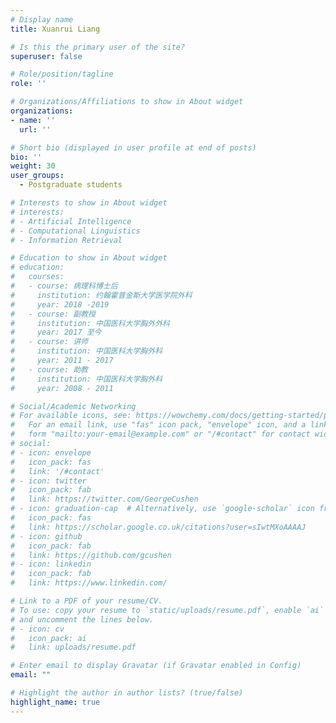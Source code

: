 ```yaml
---
# Display name
title: Xuanrui Liang 

# Is this the primary user of the site?
superuser: false

# Role/position/tagline
role: ''

# Organizations/Affiliations to show in About widget
organizations:
- name: ''
  url: ''

# Short bio (displayed in user profile at end of posts)
bio: ''
weight: 30
user_groups:
  - Postgraduate students

# Interests to show in About widget
# interests:
# - Artificial Intelligence
# - Computational Linguistics
# - Information Retrieval

# Education to show in About widget
# education:
#   courses:
#   - course: 病理科博士后
#     institution: 约翰霍普金斯大学医学院外科
#     year: 2018 -2019
#   - course: 副教授
#     institution: 中国医科大学胸外外科
#     year: 2017 至今
#   - course: 讲师
#     institution: 中国医科大学胸外科
#     year: 2011 - 2017
#   - course: 助教
#     institution: 中国医科大学胸外科
#     year: 2008 - 2011

# Social/Academic Networking
# For available icons, see: https://wowchemy.com/docs/getting-started/page-builder/#icons
#   For an email link, use "fas" icon pack, "envelope" icon, and a link in the
#   form "mailto:your-email@example.com" or "/#contact" for contact widget.
# social:
# - icon: envelope
#   icon_pack: fas
#   link: '/#contact'
# - icon: twitter
#   icon_pack: fab
#   link: https://twitter.com/GeorgeCushen
# - icon: graduation-cap  # Alternatively, use `google-scholar` icon from `ai` icon pack
#   icon_pack: fas
#   link: https://scholar.google.co.uk/citations?user=sIwtMXoAAAAJ
# - icon: github
#   icon_pack: fab
#   link: https://github.com/gcushen
# - icon: linkedin
#   icon_pack: fab
#   link: https://www.linkedin.com/

# Link to a PDF of your resume/CV.
# To use: copy your resume to `static/uploads/resume.pdf`, enable `ai` icons in `params.toml`, 
# and uncomment the lines below.
# - icon: cv
#   icon_pack: ai
#   link: uploads/resume.pdf

# Enter email to display Gravatar (if Gravatar enabled in Config)
email: ""

# Highlight the author in author lists? (true/false)
highlight_name: true
---
```



